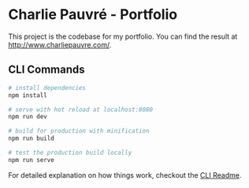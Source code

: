 # Charlie Pauvré - Portfolio

This project is the codebase for my portfolio. You can find the result at http://www.charliepauvre.com/.

## CLI Commands

``` bash
# install dependencies
npm install

# serve with hot reload at localhost:8080
npm run dev

# build for production with minification
npm run build

# test the production build locally
npm run serve

```

For detailed explanation on how things work, checkout the [CLI Readme](https://github.com/developit/preact-cli/blob/master/README.md).
